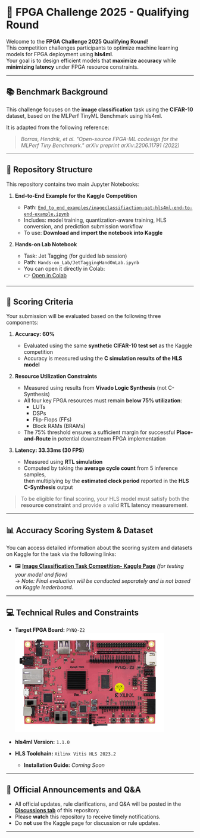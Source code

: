 # 🚀 FPGA Challenge 2025 - Qualifying Round

Welcome to the **FPGA Challenge 2025 Qualifying Round**!  
This competition challenges participants to optimize machine learning models for FPGA deployment using **hls4ml**.  
Your goal is to design efficient models that **maximize accuracy** while **minimizing latency** under FPGA resource constraints.

---

## 📚 Benchmark Background

This challenge focuses on the **image classification** task using the **CIFAR-10** dataset, based on the MLPerf TinyML Benchmark using hls4ml.

It is adapted from the following reference:

> *Borras, Hendrik, et al. "Open-source FPGA-ML codesign for the MLPerf Tiny Benchmark." arXiv preprint arXiv:2206.11791 (2022)*

---

## 📁 Repository Structure

This repository contains two main Jupyter Notebooks:

1. **End-to-End Example for the Kaggle Competition**  
   - Path: [`End_to_end_examples/imageclassifiaction-qat-hls4ml-end-to-end-example.ipynb`](https://github.com/nycu-pcs-lab/FPGA_Challenge2025_Qualifying_Round_Challenge/blob/main/End_to_end_examples/imageclassifiaction-qat-hls4ml-end-to-end-example.ipynb)  
   - Includes: model training, quantization-aware training, HLS conversion, and prediction submission workflow  
   - To use: **Download and import the notebook into Kaggle**
    
2. **Hands-on Lab Notebook**  
   - Task: Jet Tagging (for guided lab session)  
   - Path: `Hands-on_Lab/JetTaggingHandOnLab.ipynb`  
   - You can open it directly in Colab:  
     👉 [Open in Colab](https://colab.research.google.com/github/nycu-pcs-lab/FPGA_Challenge2025_Qualifying_Round_Challenge/blob/main/Hands-on_Lab/JetTaggingHandOnLab.ipynb)


---

## 🧮 Scoring Criteria

Your submission will be evaluated based on the following three components:

1. **Accuracy: 60%**  
   - Evaluated using the same **synthetic CIFAR-10 test set** as the Kaggle competition
   - Accuracy is measured using the **C simulation results of the HLS model**

2. **Resource Utilization Constraints**  
   - Measured using results from **Vivado Logic Synthesis** (not C-Synthesis)  
   - All four key FPGA resources must remain **below 75% utilization**:
     - LUTs  
     - DSPs  
     - Flip-Flops (FFs)  
     - Block RAMs (BRAMs)  
   - The 75% threshold ensures a sufficient margin for successful **Place-and-Route** in potential downstream FPGA implementation

3. **Latency: 33.33ms (30 FPS)**  
   - Measured using **RTL simulation**  
   - Computed by taking the **average cycle count** from 5 inference samples,  
     then multiplying by the **estimated clock period** reported in the **HLS C-Synthesis** output

> To be eligible for final scoring, your HLS model must satisfy both the **resource constraint** and provide a valid **RTL latency measurement**.

---

## 📊 Accuracy Scoring System & Dataset

You can access detailed information about the scoring system and datasets on Kaggle for the task via the following links:

- 🖼️ **[Image Classification Task Competition- Kaggle Page](https://www.kaggle.com/t/6d1444ed9f804d379d13c68a18a2cf58)** *(for testing your model and flow)*  
  → *Note: Final evaluation will be conducted separately and is not based on Kaggle leaderboard.*

---

## 💻 Technical Rules and Constraints

- **Target FPGA Board:** `PYNQ-Z2`  
  <img src="./Figures/PYNQ-Z2-Large-scaled.jpg" alt="PYNQ-Z2 FPGA" width="400">

- **hls4ml Version:** `1.1.0`  
- **HLS Toolchain:** `Xilinx Vitis HLS 2023.2`  
  - **Installation Guide:** *Coming Soon*

---

## 📣 Official Announcements and Q&A

- All official updates, rule clarifications, and Q&A will be posted in the **[Discussions tab](https://github.com/nycu-pcs-lab/FPGA_Challenge2025_Qualifying_Round_Challenge/discussions)** of this repository.
- Please **watch** this repository to receive timely notifications.
- Do **not** use the Kaggle page for discussion or rule updates.

---

